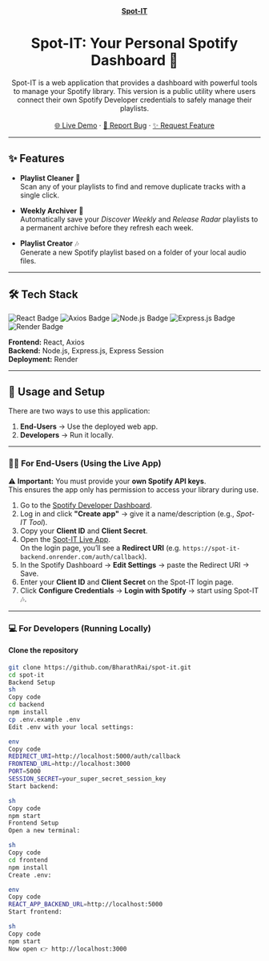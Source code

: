 <div align="center">
  <a href="https://github.com/BharathRai/spot-it">
    <b>Spot-IT</b>
  </a>
  <h1 align="center">Spot-IT: Your Personal Spotify Dashboard 🎵</h1>
  <p align="center">
    Spot-IT is a web application that provides a dashboard with powerful tools to manage your Spotify library.  
    This version is a public utility where users connect their own Spotify Developer credentials to safely manage their playlists.
    <br /><br />
    <a href="https://spot-it-frontend.onrender.com/">🌐 Live Demo</a>
    ·
    <a href="https://github.com/BharathRai/spot-it/issues">🐞 Report Bug</a>
    ·
    <a href="https://github.com/BharathRai/spot-it/issues">✨ Request Feature</a>
  </p>
</div>

---

## ✨ Features

- **Playlist Cleaner** 🧹  
  Scan any of your playlists to find and remove duplicate tracks with a single click.  

- **Weekly Archiver** 💾  
  Automatically save your *Discover Weekly* and *Release Radar* playlists to a permanent archive before they refresh each week.  

- **Playlist Creator** 🎶  
  Generate a new Spotify playlist based on a folder of your local audio files.  

---

## 🛠️ Tech Stack

<p align="left">
  <img src="https://img.shields.io/badge/React-61DAFB?style=for-the-badge&logo=react&logoColor=black" alt="React Badge">
  <img src="https://img.shields.io/badge/Axios-5A29E4?style=for-the-badge" alt="Axios Badge">
  <img src="https://img.shields.io/badge/Node.js-339933?style=for-the-badge&logo=nodedotjs&logoColor=white" alt="Node.js Badge">
  <img src="https://img.shields.io/badge/Express.js-000000?style=for-the-badge&logo=express&logoColor=white" alt="Express.js Badge">
  <img src="https://img.shields.io/badge/Render-4682B4?style=for-the-badge&logo=render&logoColor=white" alt="Render Badge">
</p>

**Frontend:** React, Axios  
**Backend:** Node.js, Express.js, Express Session  
**Deployment:** Render  

---

## 🚀 Usage and Setup

There are two ways to use this application:  

1. **End-Users** → Use the deployed web app.  
2. **Developers** → Run it locally.  

---

### 🧑‍💻 For End-Users (Using the Live App)

⚠️ **Important:** You must provide your **own Spotify API keys**.  
This ensures the app only has permission to access your library during use.

1. Go to the [Spotify Developer Dashboard](https://developer.spotify.com/dashboard).  
2. Log in and click **"Create app"** → give it a name/description (e.g., *Spot-IT Tool*).  
3. Copy your **Client ID** and **Client Secret**.  
4. Open the [Spot-IT Live App](https://spot-it-frontend.onrender.com/).  
   On the login page, you’ll see a **Redirect URI** (e.g. `https://spot-it-backend.onrender.com/auth/callback`).  
5. In the Spotify Dashboard → **Edit Settings** → paste the Redirect URI → Save.  
6. Enter your **Client ID** and **Client Secret** on the Spot-IT login page.  
7. Click **Configure Credentials** → **Login with Spotify** → start using Spot-IT 🎶.  

---

### 💻 For Developers (Running Locally)

#### Clone the repository
```sh
git clone https://github.com/BharathRai/spot-it.git
cd spot-it
Backend Setup
sh
Copy code
cd backend
npm install
cp .env.example .env
Edit .env with your local settings:

env
Copy code
REDIRECT_URI=http://localhost:5000/auth/callback
FRONTEND_URL=http://localhost:3000
PORT=5000
SESSION_SECRET=your_super_secret_session_key
Start backend:

sh
Copy code
npm start
Frontend Setup
Open a new terminal:

sh
Copy code
cd frontend
npm install
Create .env:

env
Copy code
REACT_APP_BACKEND_URL=http://localhost:5000
Start frontend:

sh
Copy code
npm start
Now open 👉 http://localhost:3000
